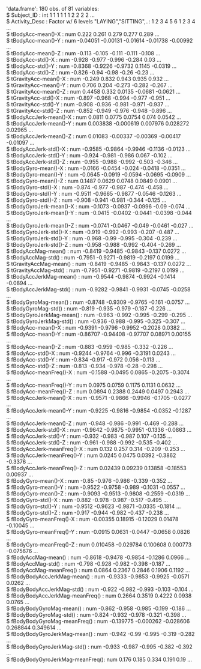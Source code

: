 'data.frame':	180 obs. of  81 variables:  
 $ Subject_ID                     : int  1 1 1 1 1 1 2 2 2 2 ...  
 $ Activity_Desc                  : Factor w/ 6 levels "LAYING","SITTING",..: 1 2 3 4 5 6 1 2 3 4 ...  
 $ tBodyAcc-mean()-X              : num  0.222 0.261 0.279 0.277 0.289 ...   
 $ tBodyAcc-mean()-Y              : num  -0.04051 -0.00131 -0.01614 -0.01738 -0.00992 ...   
 $ tBodyAcc-mean()-Z              : num  -0.113 -0.105 -0.111 -0.111 -0.108 ...   
 $ tBodyAcc-std()-X               : num  -0.928 -0.977 -0.996 -0.284 0.03 ...   
 $ tBodyAcc-std()-Y               : num  -0.8368 -0.9226 -0.9732 0.1145 -0.0319 ...   
 $ tBodyAcc-std()-Z               : num  -0.826 -0.94 -0.98 -0.26 -0.23 ...   
 $ tGravityAcc-mean()-X           : num  -0.249 0.832 0.943 0.935 0.932 ...   
 $ tGravityAcc-mean()-Y           : num  0.706 0.204 -0.273 -0.282 -0.267 ...     
 $ tGravityAcc-mean()-Z           : num  0.4458 0.332 0.0135 -0.0681 -0.0621 ...   
 $ tGravityAcc-std()-X            : num  -0.897 -0.968 -0.994 -0.977 -0.951 ...   
 $ tGravityAcc-std()-Y            : num  -0.908 -0.936 -0.981 -0.971 -0.937 ...   
 $ tGravityAcc-std()-Z            : num  -0.852 -0.949 -0.976 -0.948 -0.896 ...   
 $ tBodyAccJerk-mean()-X          : num  0.0811 0.0775 0.0754 0.074 0.0542 ...   
 $ tBodyAccJerk-mean()-Y          : num  0.003838 -0.000619 0.007976 0.028272 0.02965 ...   
 $ tBodyAccJerk-mean()-Z          : num  0.01083 -0.00337 -0.00369 -0.00417 -0.01097 ...   
 $ tBodyAccJerk-std()-X           : num  -0.9585 -0.9864 -0.9946 -0.1136 -0.0123 ...   
 $ tBodyAccJerk-std()-Y           : num  -0.924 -0.981 -0.986 0.067 -0.102 ...   
 $ tBodyAccJerk-std()-Z           : num  -0.955 -0.988 -0.992 -0.503 -0.346 ...   
 $ tBodyGyro-mean()-X             : num  -0.0166 -0.0454 -0.024 -0.0418 -0.0351 ...   
 $ tBodyGyro-mean()-Y             : num  -0.0645 -0.0919 -0.0594 -0.0695 -0.0909 ...   
 $ tBodyGyro-mean()-Z             : num  0.1487 0.0629 0.0748 0.0849 0.0901 ...   
 $ tBodyGyro-std()-X              : num  -0.874 -0.977 -0.987 -0.474 -0.458 ...    
 $ tBodyGyro-std()-Y              : num  -0.9511 -0.9665 -0.9877 -0.0546 -0.1263 ...   
 $ tBodyGyro-std()-Z              : num  -0.908 -0.941 -0.981 -0.344 -0.125 ...   
 $ tBodyGyroJerk-mean()-X         : num  -0.1073 -0.0937 -0.0996 -0.09 -0.074 ...   
 $ tBodyGyroJerk-mean()-Y         : num  -0.0415 -0.0402 -0.0441 -0.0398 -0.044 ...   
 $ tBodyGyroJerk-mean()-Z         : num  -0.0741 -0.0467 -0.049 -0.0461 -0.027 ...   
 $ tBodyGyroJerk-std()-X          : num  -0.919 -0.992 -0.993 -0.207 -0.487 ...   
 $ tBodyGyroJerk-std()-Y          : num  -0.968 -0.99 -0.995 -0.304 -0.239 ...   
 $ tBodyGyroJerk-std()-Z          : num  -0.958 -0.988 -0.992 -0.404 -0.269 ...   
 $ tBodyAccMag-mean()             : num  -0.8419 -0.9485 -0.9843 -0.137 0.0272 ...   
 $ tBodyAccMag-std()              : num  -0.7951 -0.9271 -0.9819 -0.2197 0.0199 ...   
 $ tGravityAccMag-mean()          : num  -0.8419 -0.9485 -0.9843 -0.137 0.0272 ...   
 $ tGravityAccMag-std()           : num  -0.7951 -0.9271 -0.9819 -0.2197 0.0199 ...   
 $ tBodyAccJerkMag-mean()         : num  -0.9544 -0.9874 -0.9924 -0.1414 -0.0894 ...   
 $ tBodyAccJerkMag-std()          : num  -0.9282 -0.9841 -0.9931 -0.0745 -0.0258 ...   
 $ tBodyGyroMag-mean()            : num  -0.8748 -0.9309 -0.9765 -0.161 -0.0757 ...   
 $ tBodyGyroMag-std()             : num  -0.819 -0.935 -0.979 -0.187 -0.226 ...   
 $ tBodyGyroJerkMag-mean()        : num  -0.963 -0.992 -0.995 -0.299 -0.295 ...   
 $ tBodyGyroJerkMag-std()         : num  -0.936 -0.988 -0.995 -0.325 -0.307 ...   
 $ fBodyAcc-mean()-X              : num  -0.9391 -0.9796 -0.9952 -0.2028 0.0382 ...   
 $ fBodyAcc-mean()-Y              : num  -0.86707 -0.94408 -0.97707 0.08971 0.00155 ...   
 $ fBodyAcc-mean()-Z              : num  -0.883 -0.959 -0.985 -0.332 -0.226 ...   
 $ fBodyAcc-std()-X               : num  -0.9244 -0.9764 -0.996 -0.3191 0.0243 ...   
 $ fBodyAcc-std()-Y               : num  -0.834 -0.917 -0.972 0.056 -0.113 ...   
 $ fBodyAcc-std()-Z               : num  -0.813 -0.934 -0.978 -0.28 -0.298 ...   
 $ fBodyAcc-meanFreq()-X          : num  -0.1588 -0.0495 0.0865 -0.2075 -0.3074 ...   
 $ fBodyAcc-meanFreq()-Y          : num  0.0975 0.0759 0.1175 0.1131 0.0632 ...   
 $ fBodyAcc-meanFreq()-Z          : num  0.0894 0.2388 0.2449 0.0497 0.2943 ...   
 $ fBodyAccJerk-mean()-X          : num  -0.9571 -0.9866 -0.9946 -0.1705 -0.0277 ...   
 $ fBodyAccJerk-mean()-Y          : num  -0.9225 -0.9816 -0.9854 -0.0352 -0.1287 ...   
 $ fBodyAccJerk-mean()-Z          : num  -0.948 -0.986 -0.991 -0.469 -0.288 ...   
 $ fBodyAccJerk-std()-X           : num  -0.9642 -0.9875 -0.9951 -0.1336 -0.0863 ...   
 $ fBodyAccJerk-std()-Y           : num  -0.932 -0.983 -0.987 0.107 -0.135 ...   
 $ fBodyAccJerk-std()-Z           : num  -0.961 -0.988 -0.992 -0.535 -0.402 ...   
 $ fBodyAccJerk-meanFreq()-X      : num  0.132 0.257 0.314 -0.209 -0.253 ...   
 $ fBodyAccJerk-meanFreq()-Y      : num  0.0245 0.0475 0.0392 -0.3862 -0.3376 ...   
 $ fBodyAccJerk-meanFreq()-Z      : num  0.02439 0.09239 0.13858 -0.18553 0.00937 ...   
 $ fBodyGyro-mean()-X             : num  -0.85 -0.976 -0.986 -0.339 -0.352 ...    
 $ fBodyGyro-mean()-Y             : num  -0.9522 -0.9758 -0.989 -0.1031 -0.0557 ...   
 $ fBodyGyro-mean()-Z             : num  -0.9093 -0.9513 -0.9808 -0.2559 -0.0319 ...   
 $ fBodyGyro-std()-X              : num  -0.882 -0.978 -0.987 -0.517 -0.495 ...   
 $ fBodyGyro-std()-Y              : num  -0.9512 -0.9623 -0.9871 -0.0335 -0.1814 ...   
 $ fBodyGyro-std()-Z              : num  -0.917 -0.944 -0.982 -0.437 -0.238 ...   
 $ fBodyGyro-meanFreq()-X         : num  -0.00355 0.18915 -0.12029 0.01478 -0.10045 ...   
 $ fBodyGyro-meanFreq()-Y         : num  -0.0915 0.0631 -0.0447 -0.0658 0.0826 ...   
 $ fBodyGyro-meanFreq()-Z         : num  0.010458 -0.029784 0.100608 0.000773 -0.075676 ...   
 $ fBodyAccMag-mean()             : num  -0.8618 -0.9478 -0.9854 -0.1286 0.0966 ...   
 $ fBodyAccMag-std()              : num  -0.798 -0.928 -0.982 -0.398 -0.187 ...   
 $ fBodyAccMag-meanFreq()         : num  0.0864 0.2367 0.2846 0.1906 0.1192 ...   
 $ fBodyBodyAccJerkMag-mean()     : num  -0.9333 -0.9853 -0.9925 -0.0571 0.0262 ...   
 $ fBodyBodyAccJerkMag-std()      : num  -0.922 -0.982 -0.993 -0.103 -0.104 ...   
 $ fBodyBodyAccJerkMag-meanFreq() : num  0.2664 0.3519 0.4222 0.0938 0.0765 ...   
 $ fBodyBodyGyroMag-mean()        : num  -0.862 -0.958 -0.985 -0.199 -0.186 ...   
 $ fBodyBodyGyroMag-std()         : num  -0.824 -0.932 -0.978 -0.321 -0.398 ...   
 $ fBodyBodyGyroMag-meanFreq()    : num  -0.139775 -0.000262 -0.028606 0.268844 0.349614 ...   
 $ fBodyBodyGyroJerkMag-mean()    : num  -0.942 -0.99 -0.995 -0.319 -0.282 ...   
 $ fBodyBodyGyroJerkMag-std()     : num  -0.933 -0.987 -0.995 -0.382 -0.392 ...   
 $ fBodyBodyGyroJerkMag-meanFreq(): num  0.176 0.185 0.334 0.191 0.19 ...   
